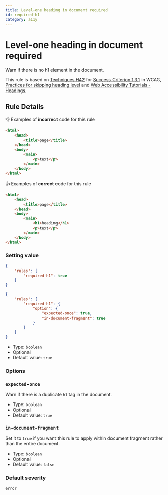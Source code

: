 ```yaml
---
title: Level-one heading in document required
id: required-h1
category: a11y
---
```


# Level-one heading in document required

Warn if there is no h1 element in the document.

This rule is based on [Techniques H42](https://www.w3.org/WAI/WCAG21/Techniques/html/H42) for [Success Criterion 1.3.1](https://www.w3.org/TR/WCAG21/#info-and-relationships) in WCAG, [Practices for skipping heading level](https://developer.mozilla.org/en-US/docs/Web/HTML/Element/Heading_Elements#Accessibility_concerns) and [Web Accessibility Tutorials - Headings](https://www.w3.org/WAI/tutorials/page-structure/headings/).

## Rule Details

👎 Examples of **incorrect** code for this rule

```html
<html>
	<head>
		<title>page</title>
	</head>
	<body>
		<main>
			<p>text</p>
		</main>
	</body>
</html>
```

👍 Examples of **correct** code for this rule

```html
<html>
	<head>
		<title>page</title>
	</head>
	<body>
		<main>
			<h1>heading</h1>
			<p>text</p>
		</main>
	</body>
</html>
```

### Setting value

```json
{
	"rules": {
		"required-h1": true
	}
}
```

```json
{
	"rules": {
		"required-h1": {
			"option": {
				"expected-once": true,
				"in-document-fragment": true
			}
		}
	}
}
```

-   Type: `boolean`
-   Optional
-   Default value: `true`

### Options

### `expected-once`

Warn if there is a duplicate `h1` tag in the document.

-   Type: `boolean`
-   Optional
-   Default value: `true`

### `in-document-fragment`

Set it to `true` if you want this rule to apply within document fragment rather than the entire document.

-   Type: `boolean`
-   Optional
-   Default value: `false`

### Default severity

`error`
